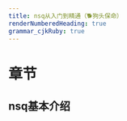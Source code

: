 ```yaml
---
title: nsq从入门到精通（🐕狗头保命）
renderNumberedHeading: true
grammar_cjkRuby: true
---
```


# 章节
## nsq基本介绍

